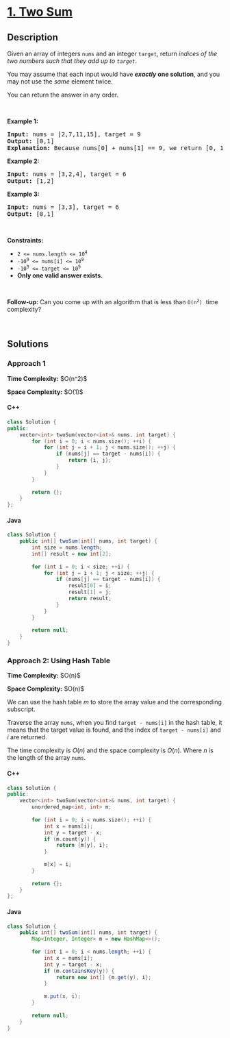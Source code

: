 # [1. Two Sum](https://leetcode.com/problems/two-sum)

## Description

<p>Given an array of integers <code>nums</code>&nbsp;and an integer <code>target</code>, return <em>indices of the two numbers such that they add up to <code>target</code></em>.</p>

<p>You may assume that each input would have <strong><em>exactly</em> one solution</strong>, and you may not use the <em>same</em> element twice.</p>

<p>You can return the answer in any order.</p>
<p>&nbsp;</p>

<p><strong class="example">Example 1:</strong></p>
<pre>
<strong>Input:</strong> nums = [2,7,11,15], target = 9
<strong>Output:</strong> [0,1]
<strong>Explanation:</strong> Because nums[0] + nums[1] == 9, we return [0, 1].
</pre>

<p><strong class="example">Example 2:</strong></p>
<pre>
<strong>Input:</strong> nums = [3,2,4], target = 6
<strong>Output:</strong> [1,2]
</pre>

<p><strong class="example">Example 3:</strong></p>
<pre>
<strong>Input:</strong> nums = [3,3], target = 6
<strong>Output:</strong> [0,1]
</pre>
<p>&nbsp;</p>

<p><strong>Constraints:</strong></p>
<ul>
    <li><code>2 &lt;= nums.length &lt;= 10<sup>4</sup></code></li>
    <li><code>-10<sup>9</sup> &lt;= nums[i] &lt;= 10<sup>9</sup></code></li>
    <li><code>-10<sup>9</sup> &lt;= target &lt;= 10<sup>9</sup></code></li>
    <li><strong>Only one valid answer exists.</strong></li>
</ul>
<p>&nbsp;</p>

<strong>Follow-up:&nbsp;</strong>Can you come up with an algorithm that is less than <code>O(n<sup>2</sup>)</code><font face="monospace">&nbsp;</font>time complexity?
<p>&nbsp;</p>

## Solutions

### **Approach 1**

<p><strong>Time Complexity:</strong> $O(n^2)$</p>
<p><strong>Space Complexity:</strong> $O(1)$</p>

<!-- tabs:start -->

#### C++

```cpp
class Solution {
public:
    vector<int> twoSum(vector<int>& nums, int target) {
        for (int i = 0; i < nums.size(); ++i) {
            for (int j = i + 1; j < nums.size(); ++j) {
                if (nums[j] == target - nums[i]) {
                    return {i, j};
                }
            }
        }
        
        return {};
    }
};
```

#### Java

```java
class Solution {
    public int[] twoSum(int[] nums, int target) {
        int size = nums.length;
        int[] result = new int[2];
        
        for (int i = 0; i < size; ++i) {
            for (int j = i + 1; j < size; ++j) {
                if (nums[j] == target - nums[i]) {
                    result[0] = i;
                    result[1] = j;
                    return result;
                }
            }
        }
        
        return null;
    }
}
```

<!-- tabs:end -->

### **Approach 2: Using Hash Table**

<p><strong>Time Complexity:</strong> $O(n)$</p>
<p><strong>Space Complexity:</strong> $O(n)$</p>

We can use the hash table $m$ to store the array value and the corresponding subscript.

Traverse the array `nums`, when you find `target - nums[i]` in the hash table, it means that the target value is found, and the index of `target - nums[i]` and $i$ are returned.

The time complexity is $O(n)$ and the space complexity is $O(n)$. Where $n$ is the length of the array `nums`.

<!-- tabs:start -->

#### C++

```cpp
class Solution {
public:
    vector<int> twoSum(vector<int>& nums, int target) {
        unordered_map<int, int> m;
        
        for (int i = 0; i < nums.size(); ++i) {
            int x = nums[i];
            int y = target - x;
            if (m.count(y)) {
                return {m[y], i};
            }
            
            m[x] = i;
        }
        
        return {};
    }
};
```

#### Java

```java
class Solution {
    public int[] twoSum(int[] nums, int target) {
        Map<Integer, Integer> m = new HashMap<>();
        
        for (int i = 0; i < nums.length; ++i) {
            int x = nums[i];
            int y = target - x;
            if (m.containsKey(y)) {
                return new int[] {m.get(y), i};
            }
            
            m.put(x, i);
        }
        
        return null;
    }
}
```

<!-- tabs:end -->